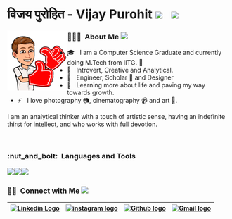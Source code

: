 # विजय पुरोहित - Vijay Purohit <img src="https://github.githubassets.com/images/icons/emoji/unicode/1f1ee-1f1f3.png?v8" width="30px"> &nbsp; <img src="https://github.com/TheDudeThatCode/TheDudeThatCode/blob/master/Assets/Mario_Hello_Big.gif" width="30px">

<!-- About me image -->
<img src='https://github.com/Wandrys-dev/Wandrys-dev/blob/main/pointme.png' align='left' width='27%'>

<h3> 👨🏻‍💻 &nbsp;About Me <img src="https://media.giphy.com/media/WUlplcMpOCEmTGBtBW/giphy.gif" width="30"> </h3>

- 🎓 &nbsp; I am a Computer Science Graduate and currently doing M.Tech from IITG. :wolf:
- 🤔 &nbsp; Introvert, Creative and Analytical.
- 💼 &nbsp; Engineer, Scholar :book: and Designer
- 🌱 &nbsp; Learning more about life and paving my way towards growth.
- ⚡ &nbsp; I love photography :camera:, cinematography :video_camera: and art :art:.

I am an analytical thinker with a touch of artistic sense, having an indefinite thirst for intellect, and who works with full devotion.

<br>

<h3 align="left">:nut_and_bolt: &nbsp;Languages and Tools</h3>
<p align="left"> <img src="https://img.icons8.com/color/48/4a90e2/c-programming.png"/><img src="https://img.icons8.com/color/48/4a90e2/c-plus-plus-logo.png"/><img src="https://img.icons8.com/fluent/48/4a90e2/github.png"/> </p>

<h3> 🤝🏻 &nbsp;Connect with Me <img src="https://github.com/TheDudeThatCode/TheDudeThatCode/blob/master/Assets/Handshake.gif" height="32px"> </h3>

| [<img src="https://github.com/TheDudeThatCode/TheDudeThatCode/blob/master/Assets/Linkedin.svg" alt="Linkedin Logo" width="32">](https://www.linkedin.com/in/vijay-purohit) |  [<img src="https://github.com/TheDudeThatCode/TheDudeThatCode/blob/master/Assets/Instagram.svg" alt="instagram logo" width="32">](https://www.instagram.com/vijay.purohit_)| [<img src="https://cdn.svgporn.com/logos/github-icon.svg" alt="Github logo" width="34">](https://github.com/vijaypurohit) | [<img src="https://github.com/TheDudeThatCode/TheDudeThatCode/blob/master/Assets/Gmail.svg" alt="Gmail logo" height="32">](mailto:vijay.pu9@gmail.com)
|:---:|:---:|:---:|:---:|

<!--
<a href="https://github.com/vijaypurohit">
 <img align="center" src="https://github-readme-stats.vercel.app/api?username=vijaypurohit&show_icons=true&theme=dark&line_height=27" alt="Vijay's github stats"/>
</a>
-->

<!--
**vijaypurohit/vijaypurohit** is a ✨ _special_ ✨ repository because its `README.md` (this file) appears on your GitHub profile.

Here are some ideas to get you started:

- 🔭 I’m currently working on ...
- 🌱 I’m currently learning ...
- 👯 I’m looking to collaborate on ...
- 🤔 I’m looking for help with ...
- 💬 Ask me about ...
- 📫 How to reach me: ...
- 😄 Pronouns: ...
- ⚡ Fun fact: ...
https://www.webfx.com/tools/emoji-cheat-sheet/
-->

